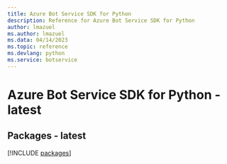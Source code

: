 ```yaml
---
title: Azure Bot Service SDK for Python
description: Reference for Azure Bot Service SDK for Python
author: lmazuel
ms.author: lmazuel
ms.data: 04/14/2023
ms.topic: reference
ms.devlang: python
ms.service: botservice
---
```

# Azure Bot Service SDK for Python - latest
## Packages - latest
[!INCLUDE [packages](bot-service-index.md)]